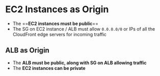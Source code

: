 
# EC2 Instances as Origin

- The ==**EC2 instances must be public**==
- The SG on EC2 instance / ALB must allow `0.0.0.0/0` or IPs of all the CloudFront edge servers for incoming traffic

## ALB as Origin

- The **ALB must be public, along with SG on ALB allowing traffic**
- The **EC2 instances can be private**
